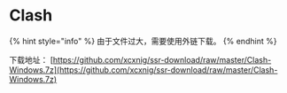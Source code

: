 # Clash

{% hint style="info" %}
由于文件过大，需要使用外链下载。
{% endhint %}

下载地址： [https://github.com/xcxnig/ssr-download/raw/master/Clash-Windows.7z](https://github.com/xcxnig/ssr-download/raw/master/Clash-Windows.7z)

